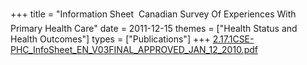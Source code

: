 +++
title = "Information Sheet  Canadian Survey Of Experiences With Primary Health Care"
date = 2011-12-15
themes = ["Health Status and Health Outcomes"]
types = ["Publications"]
+++
[2.17.1CSE-PHC\_InfoSheet\_EN\_V03FINAL\_APPROVED\_JAN\_12\_2010.pdf](/files/2.17.1CSE-PHC_InfoSheet_EN_V03FINAL_APPROVED_JAN_12_2010.pdf)
